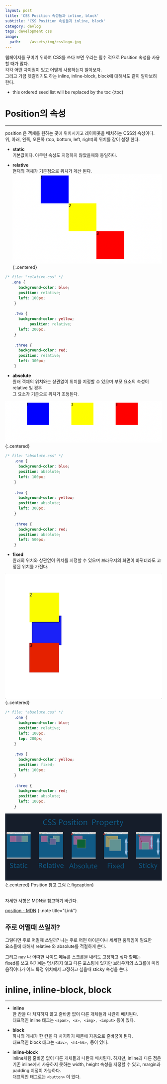 ```yaml
---
layout: post
title: 'CSS Position 속성들과 inline, block'
subtitle: 'CSS Position 속성들과 inline, block'
category: devlog
tags: development css
image:
  path:    /assets/img/csslogo.jpg
---
```

[position - MDN]:https://developer.mozilla.org/ko/docs/Web/CSS/position
웹페이지를 꾸미기 위하여 CSS를 쓰다 보면 우리는 필수 적으로 Position 속성을 사용할 때가 많다.  
각각 어떤 차이점이 있고 어떻게 사용하는지 알아보자.  
그리고 가끔 헷갈리기도 하는 inline, inline-block, block에 대해서도 같이 알아보려 한다.  

<!--more-->

* this ordered seed list will be replaced by the toc
{:toc}  

# Position의 속성  
---  
position 은 객체를 원하는 곳에 위치시키고 레이아웃을 배치하는 CSS의 속성이다.  
위, 아래, 왼쪽, 오른쪽 (top, bottom, left, right)의 위치를 같이 설정 한다.  

* __static__  
기본값이다. 아무런 속성도 지정하지 않았을때와 동일하다.  

* __relative__  
현재의 객체가 기준점으로 위치가 계산 된다.  
![relative](asset/img/../../../../../assets/img/develop/2022-03-01-develop/2022-03-01-static.png){:.centered}  

```css
/* file: "relative.css" */
   .one {
      background-color: blue;
      position: relative;
      left: 100px;
    }

    .two {
      background-color: yellow;
           position: relative;
      left: 200px;
    }

    .three {
      background-color: red;
      position: relative;
      left: 300px;
    }
```

* __absolute__  
원래 객체의 위치와는 상관없이 위치를 지정할 수 있으며 부모 요소의 속성이 relative 일 경우  
그 요소가 기준으로 위치가 조정된다.  

![absolute](asset/img/../../../../../assets/img/develop/2022-03-01-develop/2022-03-01-absolute.png){:.centered}  
```css
/* file: "absolute.css" */
    .one {
      background-color: blue;
      position: absolute;
      left: 100px;
    }

    .two {
      background-color: yellow;
      position: absolute;
      left: 300px;
    }

    .three {
      background-color: red;
      position: absolute;
      left: 500px;
    }
```
* __fixed__  
원래의 위치와 상관없이 위치를 지정할 수 있으며 브라우저의 화면이 바뀌더라도 고정된 위치를 가진다.  

![fixed](asset/img/../../../../../assets/img/develop/2022-03-01-develop/2022-03-01-fixed.gif){:.centered}  
```css
/* file: "absolute.css" */
    .one {
      background-color: blue;
      position: relative;
      left: 100px;
      top: 200px;
    }

    .two {
      background-color: yellow;
      position: fixed;
      left: 100px;
    }

    .three {
      background-color: red;
      position: absolute;
      left: 100px;
    }
```  


![ref](asset/img/../../../../../assets/img/develop/2022-03-01-develop/2022-03-01-ref.png){:.centered}
Position 참고 그림
{:.figcaption}  

<br>  
자세한 사항은 MDN을 참고하기 바란다.  

[position - MDN]
{:.note title="Link"}  
## 주로 어떨때 쓰일까?  

그렇다면 주로 어떨때 쓰일까? 나는 주로 어떤 아이콘이나 세세한 움직임이 필요한  
요소들에 대해서 relative 와 absolute를 적절하게 쓴다.  

그리고 nav 나 어떠한 사이드 메뉴를 스크롤을 내려도 고정하고 싶다 할때는  
fixed를 쓰고 여기에는 명시하지 않고 다른 포스팅에 있지만 브라우저의 스크롤에 따라  
움직이다가 어느 특정 위치에서 고정하고 싶을때 sticky 속성을 쓴다.

# inline, inline-block, block  
---  

* __inline__  
한 칸을 다 차지하지 않고 줄바꿈 없이 다른 개체들과 나란히 배치된다.  
대표적인 inline 태그는 `<span>, <a>, <img>, <input>` 등이 있다.

* __block__  
하나의 개체가 한 칸을 다 차지하기 때문에 자동으로 줄바꿈이 된다.  
대표적인 block 태그는 `<div>, <h1~h6>,` 등이 있다.  

* __inline-block__  
inline처럼 줄바꿈 없이 다른 개체들과 나란히 배치된다. 하지만, inline과 다른 점은  
기존 inline에서 사용하지 못하는 width, height 속성을 지정할 수 있고, margin과  
padding 지정이 가능하다.  
대표적인 태그로는 `<button>` 이 있다.

